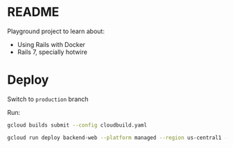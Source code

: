 # README

Playground project to learn about:

- Using Rails with Docker
- Rails 7, specially hotwire

# Deploy

Switch to `production` branch

Run:

```bash
gcloud builds submit --config cloudbuild.yaml

gcloud run deploy backend-web --platform managed --region us-central1 --image gcr.io/wuufcl/backend-web --add-cloudsql-instances wuufcl:us-central1:wuuf-postgres --allow-unauthenticate
```
